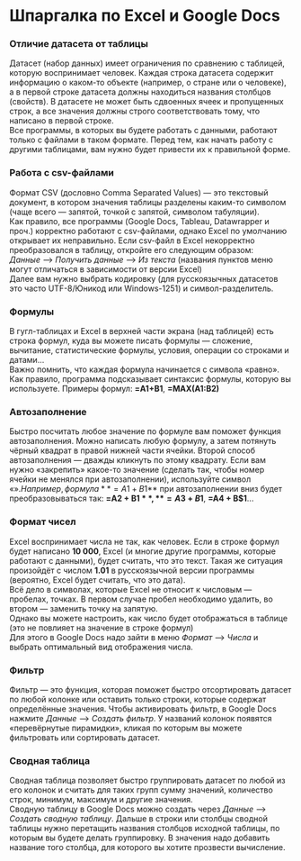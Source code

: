 # Шпаргалка по Excel и Google Docs

### Отличие датасета от таблицы<br>
Датасет (набор данных) имеет ограничения по сравнению с таблицей, которую воспринимает человек. Каждая строка датасета содержит информацию о каком-то объекте (например, о стране или о человеке), а в первой строке датасета должны находиться названия столбцов (свойств). В датасете не может быть сдвоенных ячеек и пропущенных строк, а все значения должны строго соответствовать тому, что написано в первой строке.<br>
Все программы, в которых вы будете работать с данными, работают только с файлами в таком формате. Перед тем, как начать работу с другими таблицами, вам нужно будет привести их к правильной форме.<br>

### Работа с csv-файлами<br>
Формат CSV (дословно Comma Separated Values) — это текстовый документ, в котором значения таблицы разделены каким-то символом (чаще всего — запятой, точкой с запятой, символом табуляции).<br>
Как правило, все программы (Google Docs, Tableau, Datawrapper и проч.) корректно работают с csv-файлами, однако Excel по умолчанию открывает их неправильно. Если csv-файл в Excel некорректно преобразовался в таблицу, откройте его следующим образом:<br>
*Данные* —> *Получить данные* —> *Из текста* (названия пунктов меню могут отличаться в зависимости от версии Excel)<br>
Далее вам нужно выбрать кодировку (для русскоязычных датасетов это часто UTF-8/Юникод или Windows-1251) и символ-разделитель.<br>

### Формулы<br>
В гугл-таблицах и Excel в верхней части экрана (над таблицей) есть строка формул, куда вы можете писать формулы — сложение, вычитание, статистические формулы, условия, операции со строками и датами...<br>
Важно помнить, что каждая формула начинается с символа «равно». Как правило, программа подсказывает синтаксис формулы, которую вы используете. Примеры формул: **=A1+B1**, **=MAX(A1:B2)**<br>

### Автозаполнение<br>
Быстро посчитать любое значение по формуле вам поможет функция автозаполнения. Можно написать любую формулу, а затем потянуть чёрный квадрат в правой нижней части ячейки. Второй способ автозаполнения — дважды кликнуть по этому квадрату. Если вам нужно «закрепить» какое-то значение (сделать так, чтобы номер ячейки не менялся при автозаполнении), используйте символ «$». Например, формула **=A1 + B$1** при автозаполнении вниз будет преобразовываться так: **=A2 + B$1**, **=A3 + B$1**, **=A4 + B$1**...

### Формат чисел<br>
Excel воспринимает числа не так, как человек. Если в строке формул будет написано **10 000**, Excel (и многие другие программы, которые работают с данными), будет считать, что это текст. Такая же ситуация произойдёт с числом **1.01** в русскоязычной версии программы (вероятно, Excel будет считать, что это дата).<br>
Всё дело в символах, которые Excel не относит к числовым — пробелах, точках. В первом случае пробел необходимо удалить, во втором — заменить точку на запятую.<br>
Однако вы можете настроить, как число будет отображаться в таблице (это не повлияет на значение в строке формул)<br> Для этого в Google Docs надо зайти в меню *Формат* —> *Числа* и выбрать оптимальный вид отображения числа.<br>

### Фильтр<br>
Фильтр — это функция, которая поможет быстро отсортировать датасет по любой колонке или оставить только строки, которые содержат определённые значения. Чтобы активировать фильтр, в Google Docs нажмите *Данные* —> *Создать фильтр*. У названий колонок появятся «перевёрнутые пирамидки», кликая по которым вы можете фильтровать или сортировать датасет.<br>

### Сводная таблица<br>
Сводная таблица позволяет быстро группировать датасет по любой из его колонок и считать для таких групп сумму значений, количество строк, минимум, максимум и другие значения.<br>
Сводную таблицу в Google Docs можно создать через *Данные* —> *Создать сводную таблицу*. Дальше в строки или столбцы сводной таблицы нужно перетащить названия столбцов исходной таблицы, по которым вы будете делать группировку. В значения надо добавить название того столбца, для которого вы хотите прозвести вычисление.<br>